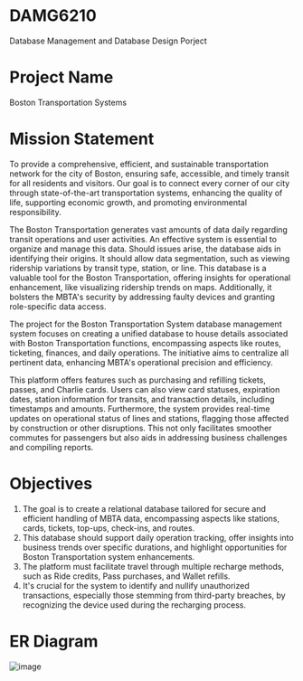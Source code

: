 # DAMG6210
Database Management and Database Design Porject

# Project Name
Boston Transportation Systems 

# Mission Statement
To provide a comprehensive, efficient, and sustainable transportation network for the city of Boston, ensuring safe, accessible, and timely transit for all residents and visitors. Our goal is to connect every corner of our city through state-of-the-art transportation systems, enhancing the quality of life, supporting economic growth, and promoting environmental responsibility.

The Boston Transportation generates vast amounts of data daily regarding transit operations and user activities. An effective system is essential to organize and manage this data. Should issues arise, the database aids in identifying their origins. It should allow data segmentation, such as viewing ridership variations by transit type, station, or line. This database is a valuable tool for the Boston Transportation, offering insights for operational enhancement, like visualizing ridership trends on maps. Additionally, it bolsters the MBTA's security by addressing faulty devices and granting role-specific data access.

The project for the Boston Transportation System database management system focuses on creating a unified database to house details associated with Boston Transportation functions, encompassing aspects like routes, ticketing, finances, and daily operations. The initiative aims to centralize all pertinent data, enhancing MBTA's operational precision and efficiency.

This platform offers features such as purchasing and refilling tickets, passes, and Charlie cards. Users can also view card statuses, expiration dates, station information for transits, and transaction details, including timestamps and amounts. Furthermore, the system provides real-time updates on operational status of lines and stations, flagging those affected by construction or other disruptions. This not only facilitates smoother commutes for passengers but also aids in addressing business challenges and compiling reports.

# Objectives
1. The goal is to create a relational database tailored for secure and efficient handling of MBTA data, encompassing aspects like stations, cards, tickets, top-ups, check-ins, and routes.
2. This database should support daily operation tracking, offer insights into business trends over specific durations, and highlight opportunities for Boston Transportation system enhancements.
3. The platform must facilitate travel through multiple recharge methods, such as Ride credits, Pass purchases, and Wallet refills.
4. It's crucial for the system to identify and nullify unauthorized transactions, especially those stemming from third-party breaches, by recognizing the device used during the recharging process.

# ER Diagram

![image](https://github.com/SankalpRaptorAwasthi/DMDD6210/assets/113941009/06095532-4fef-4189-97ef-baeb4dfbb8dc)


